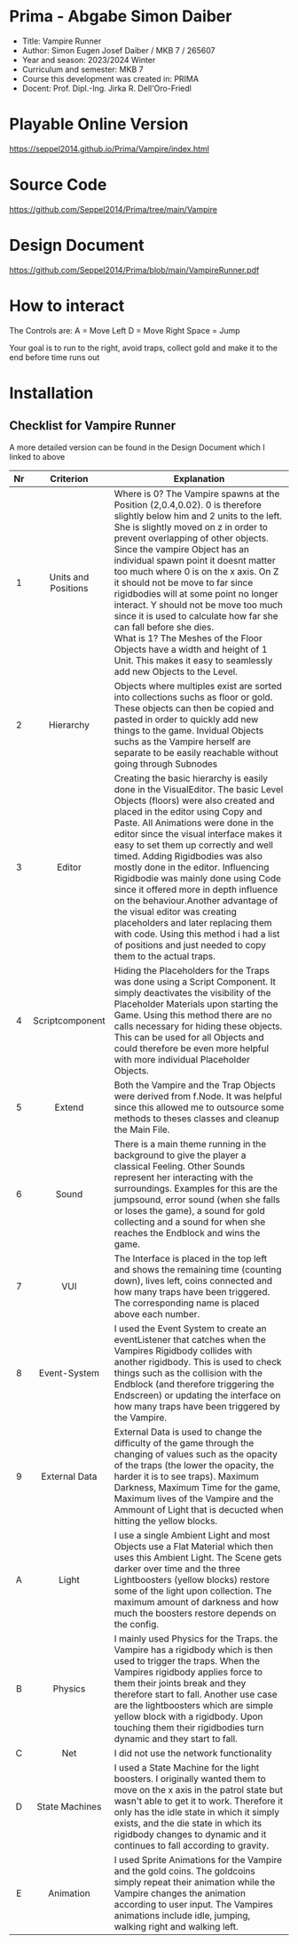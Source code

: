 # Prima - Abgabe Simon Daiber
  * Title: Vampire Runner
  * Author: Simon Eugen Josef Daiber / MKB 7 / 265607
  * Year and season: 2023/2024 Winter
  * Curriculum and semester: MKB 7
  * Course this development was created in: PRIMA 
  * Docent: Prof. Dipl.-Ing. Jirka R. Dell'Oro-Friedl

# Playable Online Version
https://seppel2014.github.io/Prima/Vampire/index.html

# Source Code
https://github.com/Seppel2014/Prima/tree/main/Vampire

# Design Document
https://github.com/Seppel2014/Prima/blob/main/VampireRunner.pdf

# How to interact
The Controls are:
A = Move Left
D = Move Right
Space = Jump

Your goal is to run to the right, avoid traps, collect gold and make it to the end before time runs out

# Installation

## Checklist for Vampire Runner
A more detailed version can be found in the Design Document which I linked to above

| Nr | Criterion | Explanation | 
| :---: | :---: | --- | 
| 1 | Units and Positions | Where is 0? The Vampire spawns at the Position (2,0.4,0.02). 0 is therefore slightly below him and 2 units to the left. She is slightly moved on z in order to prevent overlapping of other objects. Since the vampire Object has an individual spawn point it doesnt matter too much where 0 is on the x axis. On Z it should not be move to far since rigidbodies will at some point no longer interact. Y should not be move too much since it is used to calculate how far she can fall before she dies. <br> What is 1? The Meshes of the Floor Objects have a width and height of 1 Unit. This makes it easy to seamlessly add new Objects to the Level.|
| 2 | Hierarchy | Objects where multiples exist are sorted into collections suchs as floor or gold. These objects can then be copied and pasted in order to quickly add new things to the game. Invidual Objects suchs as the Vampire herself are separate to be easily reachable without going through Subnodes|
| 3 | Editor | Creating the basic hierarchy is easily done in the VisualEditor. The basic Level Objects (floors) were also created and placed in the editor using Copy and Paste. All Animations were done in the editor since the visual interface makes it easy to set them up correctly and well timed. Adding Rigidbodies was also mostly done in the editor. Influencing Rigidbodie was mainly done using Code since it offered more in depth influence on the behaviour.Another advantage of the visual editor was creating placeholders and later replacing them with code. Using this method i had a list of positions and just needed to copy them to the actual traps.|
| 4 | Scriptcomponent | Hiding the Placeholders for the Traps was done using a Script Component. It simply deactivates the visibility of the Placeholder Materials upon starting the Game. Using this method there are no calls necessary for hiding these objects. This can be used for all Objects and could therefore be even more helpful with more individual Placeholder Objects.|
| 5 | Extend | Both the Vampire and the Trap Objects were derived from f.Node. It was helpful since this allowed me to outsource some methods to theses classes and cleanup the Main File.|
| 6 | Sound | There is a main theme running in the background to give the player a classical Feeling. Other Sounds represent her interacting with the surroundings. Examples for this are the jumpsound, error sound (when she falls or loses the game), a sound for gold collecting and a sound for when she reaches the Endblock and wins the game. |
| 7 | VUI | The Interface is placed in the top left and shows the remaining time (counting down), lives left, coins connected and how many traps have been triggered. The corresponding name is placed above each number.|
| 8 | Event-System | I used the Event System to create an eventListener that catches when the Vampires Rigidbody collides with another rigidbody. This is used to check things such as the collision with the Endblock (and therefore triggering the Endscreen) or updating the interface on how many traps have been triggered by the Vampire. |
| 9 | External Data | External Data is used to change the difficulty of the game through the changing of values such as the opacity of the traps (the lower the opacity, the harder it is to see traps). Maximum Darkness, Maximum Time for the game, Maximum lives of the Vampire and the Ammount of Light that is decucted when hitting the yellow blocks.|
| A | Light |I use a single Ambient Light and most Objects use a Flat Material which then uses this Ambient Light. The Scene gets darker over time and the three Lightboosters (yellow blocks) restore some of the light upon collection. The maximum amount of darkness and how much the boosters restore depends on the config.  |
| B | Physics |I mainly used Physics for the Traps. the Vampire has a rigidbody which is then used to trigger the traps. When the Vampires rigidbody applies force to them their joints break and they therefore start to fall. Another use case are the lightboosters which are simple yellow block with a rigidbody. Upon touching them their rigidbodies turn dynamic and they start to fall. |
| C | Net |I did not use the network functionality |
| D | State Machines |I used a State Machine for the light boosters. I originally wanted them to move on the x axis in the patrol state but wasn't able to get it to work. Therefore it only has the idle state in which it simply exists, and the die state in which its rigidbody changes to dynamic and it continues to fall according to gravity. |
| E | Animation |I used Sprite Animations for the Vampire and the gold coins. The goldcoins simply repeat their animation while the Vampire changes the animation according to user input. The Vampires animations include idle, jumping, walking right and walking left. |
